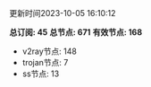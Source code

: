 更新时间2023-10-05 16:10:12

**总订阅: 45**
**总节点: 671**
**有效节点: 168**
- v2ray节点: 148
- trojan节点: 7
- ss节点: 13
